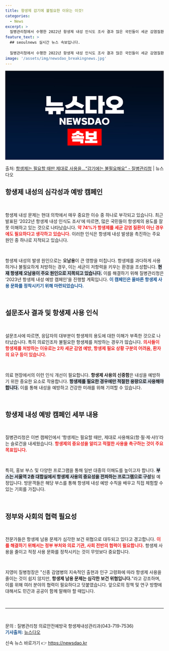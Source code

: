 ```yaml
---
title: 항생제 감기에 불필요한 이유는 이것!
categories:
  - News
excerpt: >
  질병관리청에서 수행한 2022년 항생제 내성 인식도 조사 결과 많은 국민들이 세균 감염질환이 아닌 경우도 항…
feature_text: >
  ## seoulnews 실시간 뉴스 속보입니다.

  질병관리청에서 수행한 2022년 항생제 내성 인식도 조사 결과 많은 국민들이 세균 감염질환이 아닌 경우도 항…
image: '/assets/img/newsdao_breakingnews.jpg'
---
```


![뉴스다오 속보](/assets/img/newsdao_breakingnews.jpg)

<p>출처: <a href="https://newsdao.kr/2538" rel="dofollow">항생제는 필요할 때만 제대로 사용을…“감기에는 불필요해요” - 질병관리청</a> | 뉴스다오</p>

<h2 data-ke-size="size26">항생제 내성의 심각성과 예방 캠페인</h2>

<p data-ke-size="size16">&nbsp;</p>

항생제 내성 문제는 현대 의학에서 매우 중요한 이슈 중 하나로 부각되고 있습니다. 최근 발표된 ‘2022년 항생제 내성 인식도 조사’에 따르면, 많은 국민들이 항생제의 용도를 잘못 이해하고 있는 것으로 나타났습니다. <b><span style="color: #ee2323;">약 74%가 항생제를 세균 감염 질환이 아닌 경우에도 필요하다고 생각하고 있습니다.</span></b> 이러한 인식은 항생제 내성 발생을 촉진하는 주요 원인 중 하나로 지적되고 있습니다. 

<p data-ke-size="size16">&nbsp;</p>

항생제 내성의 발생 원인으로는 <b>오남용</b>이 큰 영향을 미칩니다. 항생제를 과다하게 사용하거나 불필요하게 처방하는 경우, 이는 세균이 저항력을 키우는 환경을 조성합니다. <b><span style="background-color: #21538527;">현재 항생제 오남용이 주요 원인으로 지목되고 있습니다.</span></b> 이를 해결하기 위해 질병관리청은 ‘2023년 항생제 내성 예방 캠페인’을 진행할 계획입니다. <b><span style="color: #1a5490;">이 캠페인은 올바른 항생제 사용 문화를 정착시키기 위해 마련되었습니다.</span></b>

<p data-ke-size="size16">&nbsp;</p>

<h2 data-ke-size="size26">설문조사 결과 및 항생제 사용 인식</h2>

<p data-ke-size="size16">&nbsp;</p>

설문조사에 따르면, 응답자의 대부분이 항생제의 용도에 대한 이해가 부족한 것으로 나타났습니다. 특히 의료인조차 불필요한 항생제를 처방하는 경우가 많습니다. <b><span style="color: #ee2323;">의사들이 항생제를 처방하는 이유로는 2차 세균 감염 예방, 항생제 필요 상황 구분의 어려움, 환자의 요구 등이 있습니다.</span></b> 

<p data-ke-size="size16">&nbsp;</p>

의료 현장에서의 이런 인식 개선이 필요합니다. <b>항생제 사용의 신중함</b>은 내성을 예방하기 위한 중요한 요소로 작용합니다. <b><span style="background-color: #21538527;">항생제를 필요한 경우에만 적절한 용량으로 사용해야 합니다.</span></b> 이를 통해 내성을 예방하고 건강한 미래를 위해 기여할 수 있습니다.

<p data-ke-size="size16">&nbsp;</p>

<h2 data-ke-size="size26">항생제 내성 예방 캠페인 세부 내용</h2>

<p data-ke-size="size16">&nbsp;</p>

질병관리청은 이번 캠페인에서 ‘항생제는 필요할 때만, 제대로 사용해요(항·필·제·사!)’라는 슬로건을 내세웠습니다. <b><span style="color: #ee2323;">항생제의 중요성을 알리고 적절한 사용을 촉구하는 것이 주요 목표입니다.</span></b> 

<p data-ke-size="size16">&nbsp;</p>

특히, 홍보 부스 및 다양한 프로그램을 통해 일반 대중의 이해도를 높이고자 합니다. <b><span style="background-color: #21538527;">부스는 서울역 2층 대합실에서 항생제 사용의 중요성을 전파하는 프로그램으로 구성</span></b>될 예정입니다. 방문객들은 해당 부스를 통해 항생제 내성 예방 수칙을 배우고 직접 체험할 수 있는 기회를 가집니다. 

<p data-ke-size="size16">&nbsp;</p>

<h2 data-ke-size="size26">정부와 사회의 협력 필요성</h2>

<p data-ke-size="size16">&nbsp;</p>

전문가들은 항생제 남용 문제가 심각한 보건 위협으로 대두되고 있다고 경고합니다. <b><span style="color: #ee2323;">이를 해결하기 위해서는 정부 부처와 의료 기관, 사회 전반의 협력이 필요합니다.</span></b> 항생제 사용을 줄이고 적정 사용 문화를 정착시키는 것이 무엇보다 중요합니다.

<p data-ke-size="size16">&nbsp;</p>

지영미 질병청장은 "신종 감염병의 지속적인 출현과 인구 고령화에 따라 항생제 사용을 줄이는 것이 쉽지 않지만, <b>항생제 남용 문제는 심각한 보건 위협입니다.</b>"라고 강조하며, 이를 위해 여러 분야의 협력이 필요하다고 덧붙였습니다. 앞으로의 정책 및 연구 방향에 대해서도 민간과 공공이 함께 말해야 할 때입니다. 

<p data-ke-size="size16">&nbsp;</p>

<hr>

<p data-ke-size="size16">&nbsp;</p>

문의 : 질병관리청 의료안전예방국 항생제내성관리과(043-719-7536)<br/><b><span style="color: #1a5490;">기사출처:</span></b> <a href="https://newsdao.kr/2538" target="_blank">뉴스다오</a>  

신속 뉴스 바로가기 👉 <a href="https://newsdao.kr" rel="dofollow">https://newsdao.kr</a>


